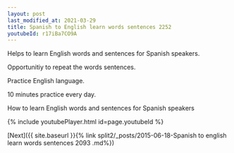 ```yaml
---
layout: post
last_modified_at: 2021-03-29
title: Spanish to English learn words sentences 2252 
youtubeId: r17iBa7CO9A
---
```

 
 
Helps to learn English words and sentences for Spanish speakers.

Opportunitiy to repeat the words sentences. 

Practice English language. 
 
10 minutes practice every day. 
 
How to learn English words and sentences for Spanish speakers 
 
{% include youtubePlayer.html id=page.youtubeId %}
 
 
[Next]({{ site.baseurl }}{% link  split2/_posts/2015-06-18-Spanish to english learn words sentences 2093 .md%})
 
